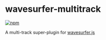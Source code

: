 wavesurfer-multitrack
==============================

[![npm](https://img.shields.io/npm/v/wavesurfer-multitrack)](https://www.npmjs.com/package/wavesurfer-multitrack)

A multi-track super-plugin for [wavesurfer.js](https://github.com/katspaugh/wavesurfer.js)
